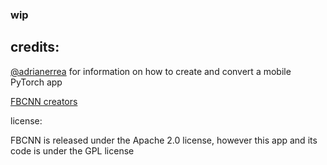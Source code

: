### wip

## credits:

[@adrianerrea](https://github.com/adrianerrea/fromPytorchtoMobile) for information on how to create and convert a mobile PyTorch app

[FBCNN creators](https://github.com/jiaxi-jiang/FBCNN)

license:

FBCNN is released under the Apache 2.0 license, however this app and its code is under the GPL license
